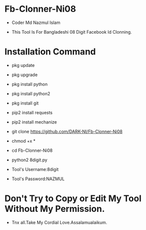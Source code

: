 # Fb-Clonner-Ni08
* Coder Md Nazmul Islam

* This Tool Is For Bangladeshi 08 Digit Facebook Id Clonning.


# Installation Command

* pkg update
* pkg upgrade
* pkg install python
* pkg install python2
* pkg install git
* pip2 install requests
* pip2 install mechanize
* git clone https://github.com/DARK-NI/Fb-Clonner-Ni08
* chmod +x *
* cd Fb-Clonner-Ni08
* python2 8digit.py


* Tool's Username:8digit
* Tool's Password:NAZMUL


# Don't Try to Copy or Edit My Tool Without My Permission.

* Tnx all.Take My Cordial Love.Assalamualaikum.
